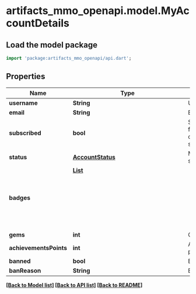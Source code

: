 # artifacts_mmo_openapi.model.MyAccountDetails

## Load the model package
```dart
import 'package:artifacts_mmo_openapi/api.dart';
```

## Properties
Name | Type | Description | Notes
------------ | ------------- | ------------- | -------------
**username** | **String** | Username. | 
**email** | **String** | Email. | 
**subscribed** | **bool** | Subscribed for the current season. | 
**status** | [**AccountStatus**](AccountStatus.md) | Member status. | 
**badges** | [**List<Object>**](Object.md) |  | [optional] [default to const []]
**gems** | **int** | Gems. | 
**achievementsPoints** | **int** | Achievement points. | 
**banned** | **bool** | Banned. | 
**banReason** | **String** | Ban reason. | [optional] 

[[Back to Model list]](../README.md#documentation-for-models) [[Back to API list]](../README.md#documentation-for-api-endpoints) [[Back to README]](../README.md)


